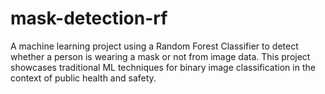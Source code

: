 # mask-detection-rf
A machine learning project using a Random Forest Classifier to detect whether a person is wearing a mask or not from image data. This project showcases traditional ML techniques for binary image classification in the context of public health and safety.
